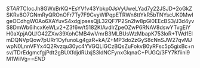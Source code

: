 $START$CIocJh8GWxBrKQ+EsYVfv43Ybkp0JsVyUweLYad7y22JSJD+2oGkZSKRv8O7GNmRyQROnOFr7Ty7F9CvyWlPqpETRWn6ttYkR5bTNYscUK0MwIgeOCdhgW0Ao6XAYuvS4xdgjpsesQjL32QF7P2Sn2Iw8pGl0EEcBS3/J3d4yvS8DmWb6ihcxKeWLv2+Z3f6w/t5182KIAvdIrZpeOZwP6RNAV8dswYTvgEiYH0aXpjAQU/O42ZXw39XohCMB4wVmrB3MLBUsWzMbapK753loR+TWd1EImDQNVpQow7pURr1OyfunoLg4gzR+kA/Z+MP3do2zGyS8cNnSJW27qvMJwpN0LnnVFYx4Q2Rvzqu30yc4YVGQLlGCzBQsZuFokvB0yRFsc5p5gixBc+nsv/TDrEdgmcfgjPdt2gBUXfdjdRUxjS3ldNCFynxGlqnaC+PUGQ/3FY7Kfiini9M1WiIVg==$END$